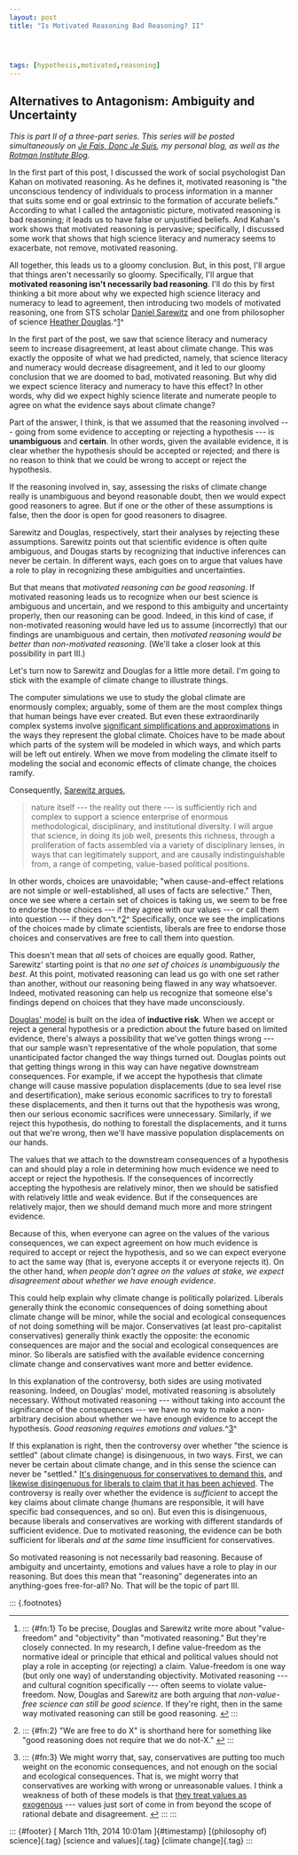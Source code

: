 ```yaml
---
layout: post
title: "Is Motivated Reasoning Bad Reasoning? II"




tags: [hypothesis,motivated,reasoning]
---
```



Alternatives to Antagonism: Ambiguity and Uncertainty
-----------------------------------------------------

*This is part II of a three-part series. This series will be posted simultaneously on [*Je Fais, Donc Je Suis*](http://jefais.tumblr.com/), my personal blog, as well as the [Rotman Institute Blog](http://www.rotman.uwo.ca/blog/).*

In the first part of this post, I discussed the work of social psychologist Dan Kahan on motivated reasoning. As he defines it, motivated reasoning is "the unconscious tendency of individuals to process information in a manner that suits some end or goal extrinsic to the formation of accurate beliefs." According to what I called the antagonistic picture, motivated reasoning is bad reasoning; it leads us to have false or unjustified beliefs. And Kahan's work shows that motivated reasoning is pervasive; specifically, I discussed some work that shows that high science literacy and numeracy seems to exacerbate, not remove, motivated reasoning.

All together, this leads us to a gloomy conclusion. But, in this post, I'll argue that things aren't necessarily so gloomy. Specifically, I'll argue that **motivated reasoning isn't necessarily bad reasoning**. I'll do this by first thinking a bit more about why we expected high science literacy and numeracy to lead to agreement, then introducing two models of motivated reasoning, one from STS scholar [Daniel Sarewitz](http://archive.cspo.org/people/bio/sarewitz/) and one from philosopher of science [Heather Douglas](https://uwaterloo.ca/philosophy/people-profiles/heather-douglas).^[1](#fn:1)^

In the first part of the post, we saw that science literacy and numeracy seem to increase disagreement, at least about climate change. This was exactly the opposite of what we had predicted, namely, that science literacy and numeracy would decrease disagreement, and it led to our gloomy conclusion that we are doomed to bad, motivated reasoning. But why did we expect science literacy and numeracy to have this effect? In other words, why did we expect highly science literate and numerate people to agree on what the evidence says about climate change?

Part of the answer, I think, is that we assumed that the reasoning involved --- going from some evidence to accepting or rejecting a hypothesis --- is **unambiguous** and **certain**. In other words, given the available evidence, it is clear whether the hypothesis should be accepted or rejected; and there is no reason to think that we could be wrong to accept or reject the hypothesis.

If the reasoning involved in, say, assessing the risks of climate change really is unambiguous and beyond reasonable doubt, then we would expect good reasoners to agree. But if one or the other of these assumptions is false, then the door is open for good reasoners to disagree.

Sarewitz and Douglas, respectively, start their analyses by rejecting these assumptions. Sarewitz points out that scientific evidence is often quite ambiguous, and Dougas starts by recognizing that inductive inferences can never be certain. In different ways, each goes on to argue that values have a role to play in recognizing these ambiguities and uncertainties.

But that means that *motivated reasoning can be good reasoning*. If motivated reasoning leads us to recognize when our best science is ambiguous and uncertain, and we respond to this ambiguity and uncertainty properly, then our reasoning can be good. Indeed, in this kind of case, if non-motivated reasoning would have led us to assume (incorrectly) that our findings are unambiguous and certain, then *motivated reasoning would be better than non-motivated reasoning*. (We'll take a closer look at this possibility in part III.)

Let's turn now to Sarewitz and Douglas for a little more detail. I'm going to stick with the example of climate change to illustrate things.

The computer simulations we use to study the global climate are enormously complex; arguably, some of them are the most complex things that human beings have ever created. But even these extraordinarily complex systems involve [significant simplifications and approximations](http://link.springer.com/article/10.1007%2Fs10699-005-3196-x) in the ways they represent the global climate. Choices have to be made about which parts of the system will be modeled in which ways, and which parts will be left out entirely. When we move from modeling the climate itself to modeling the social and economic effects of climate change, the choices ramify.

Consequently, [Sarewitz argues](http://www.sciencedirect.com/science/article/pii/S1462901104000620),

> nature itself --- the reality out there --- is sufficiently rich and complex to support a science enterprise of enormous methodological, disciplinary, and institutional diversity. I will argue that science, in doing its job well, presents this richness, through a proliferation of facts assembled via a variety of disciplinary lenses, in ways that can legitimately support, and are causally indistinguishable from, a range of competing, value-based political positions.

In other words, choices are unavoidable; "when cause-and-effect relations are not simple or well-established, all uses of facts are selective." Then, once we see where a certain set of choices is taking us, we seem to be free to endorse those choices --- if they agree with our values --- or call them into question --- if they don't.^[2](#fn:2)^ Specifically, once we see the implications of the choices made by climate scientists, liberals are free to endorse those choices and conservatives are free to call them into question.

This doesn't mean that *all* sets of choices are equally good. Rather, Sarewitz' starting point is that *no one set of choices is unambiguously the best*. At this point, motivated reasoning can lead us go with one set rather than another, without our reasoning being flawed in any way whatsoever. Indeed, motivated reasoning can help us recognize that someone else's findings depend on choices that they have made unconsciously.

[Douglas' model](http://books.google.com/books?id=LcFvKeOJRmgC) is built on the idea of **inductive risk**. When we accept or reject a general hypothesis or a prediction about the future based on limited evidence, there's always a possibility that we've gotten things wrong --- that our sample wasn't representative of the whole population, that some unanticipated factor changed the way things turned out. Douglas points out that getting things wrong in this way can have negative downstream consequences. For example, if we accept the hypothesis that climate change will cause massive population displacements (due to sea level rise and desertification), make serious economic sacrifices to try to forestall these displacements, and then it turns out that the hypothesis was wrong, then our serious economic sacrifices were unnecessary. Similarly, if we reject this hypothesis, do nothing to forestall the displacements, and it turns out that we're wrong, then we'll have massive population displacements on our hands.

The values that we attach to the downstream consequences of a hypothesis can and should play a role in determining how much evidence we need to accept or reject the hypothesis. If the consequences of incorrectly accepting the hypothesis are relatively minor, then we should be satisfied with relatively little and weak evidence. But if the consequences are relatively major, then we should demand much more and more stringent evidence.

Because of this, when everyone can agree on the values of the various consequences, we can expect agreement on how much evidence is required to accept or reject the hypothesis, and so we can expect everyone to act the same way (that is, everyone accepts it or everyone rejects it). On the other hand, *when people don't agree on the values at stake, we expect disagreement about whether we have enough evidence*.

This could help explain why climate change is politically polarized. Liberals generally think the economic consequences of doing something about climate change will be minor, while the social and ecological consequences of not doing something will be major. Conservatives (at least pro-capitalist conservatives) generally think exactly the opposite: the economic consequences are major and the social and ecological consequences are minor. So liberals are satisfied with the available evidence concerning climate change and conservatives want more and better evidence.

In this explanation of the controversy, both sides are using motivated reasoning. Indeed, on Douglas' model, motivated reasoning is absolutely necessary. Without motivated reasoning --- without taking into account the significance of the consequences --- we have no way to make a non-arbitrary decision about whether we have enough evidence to accept the hypothesis. *Good reasoning requires emotions and values.*^[3](#fn:3)^

If this explanation is right, then the controversy over whether "the science is settled" (about climate change) is disingenuous, in two ways. First, we can never be certain about climate change, and in this sense the science can never be "settled." [It's disingenuous for conservatives to demand this](http://www.nationalreview.com/article/371639/myth-settled-science-charles-krauthammer), and [likewise disingenuous for liberals to claim that it has been achieved](http://www.npr.org/templates/story/story.php?storyId=9047642). The controversy is really over whether the evidence is *sufficient* to accept the key claims about climate change (humans are responsible, it will have specific bad consequences, and so on). But even this is disingenuous, because liberals and conservatives are working with different standards of sufficient evidence. Due to motivated reasoning, the evidence can be both sufficient for liberals *and at the same time* insufficient for conservatives.

So motivated reasoning is not necessarily bad reasoning. Because of ambiguity and uncertainty, emotions and values have a role to play in our reasoning. But does this mean that "reasoning" degenerates into an anything-goes free-for-all? No. That will be the topic of part III.

::: {.footnotes}

------------------------------------------------------------------------

1.  ::: {#fn:1}
    To be precise, Douglas and Sarewitz write more about "value-freedom" and "objectivity" than "motivated reasoning." But they're closely connected. In my research, I define value-freedom as the normative ideal or principle that ethical and political values should not play a role in accepting (or rejecting) a claim. Value-freedom is one way (but only one way) of understanding objectivity. Motivated reasoning --- and cultural cognition specifically --- often seems to violate value-freedom. Now, Douglas and Sarewitz are both arguing that *non-value-free science can still be good science*. If they're right, then in the same way motivated reasoning can still be good reasoning. [↩](#fnref:1)
    :::

2.  ::: {#fn:2}
    "We are free to do X" is shorthand here for something like "good reasoning does not require that we do not-X." [↩](#fnref:2)
    :::

3.  ::: {#fn:3}
    We might worry that, say, conservatives are putting too much weight on the economic consequences, and not enough on the social and ecological consequences. That is, we might worry that conservatives are working with wrong or unreasonable values. I think a weakness of both of these models is that [they treat values as exogenous](http://www.jstor.org/discover/10.1086/673720?uid=2&uid=4&sid=21103228040821) --- values just sort of come in from beyond the scope of rational debate and disagreement. [↩](#fnref:3)
    :::
:::

::: {#footer}
[ March 11th, 2014 10:01am ]{#timestamp} [(philosophy of) science]{.tag} [science and values]{.tag} [climate change]{.tag}
:::





